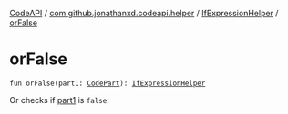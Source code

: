 [CodeAPI](../../index.md) / [com.github.jonathanxd.codeapi.helper](../index.md) / [IfExpressionHelper](index.md) / [orFalse](.)

# orFalse

`fun orFalse(part1: `[`CodePart`](../../com.github.jonathanxd.codeapi/-code-part/index.md)`): `[`IfExpressionHelper`](index.md)

Or checks if [part1](or-false.md#com.github.jonathanxd.codeapi.helper.IfExpressionHelper$orFalse(com.github.jonathanxd.codeapi.CodePart)/part1) is `false`.

